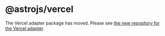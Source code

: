 # @astrojs/vercel

The Vercel adapter package has moved. Please see [the new repository for the Vercel adapter](https://github.com/withastro/adapters/tree/main/packages/vercel).
